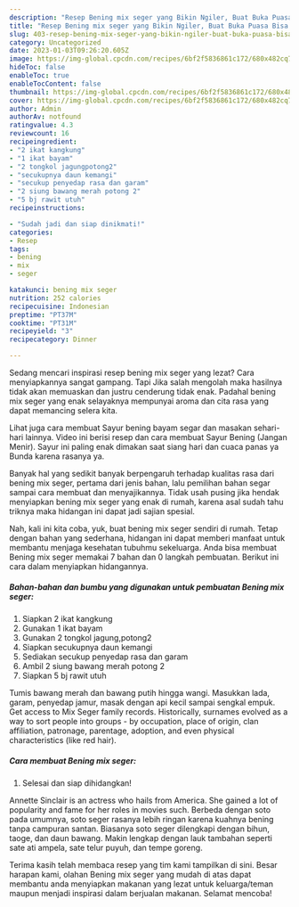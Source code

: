 ```yaml
---
description: "Resep Bening mix seger yang Bikin Ngiler, Buat Buka Puasa Bisa Manjain Lidah"
title: "Resep Bening mix seger yang Bikin Ngiler, Buat Buka Puasa Bisa Manjain Lidah"
slug: 403-resep-bening-mix-seger-yang-bikin-ngiler-buat-buka-puasa-bisa-manjain-lidah
category: Uncategorized
date: 2023-01-03T09:26:20.605Z
image: https://img-global.cpcdn.com/recipes/6bf2f5836861c172/680x482cq70/bening-mix-seger-foto-resep-utama.jpg
hideToc: false
enableToc: true
enableTocContent: false
thumbnail: https://img-global.cpcdn.com/recipes/6bf2f5836861c172/680x482cq70/bening-mix-seger-foto-resep-utama.jpg
cover: https://img-global.cpcdn.com/recipes/6bf2f5836861c172/680x482cq70/bening-mix-seger-foto-resep-utama.jpg
author: Admin
authorAv: notfound
ratingvalue: 4.3
reviewcount: 16
recipeingredient:
- "2 ikat kangkung"
- "1 ikat bayam"
- "2 tongkol jagungpotong2"
- "secukupnya daun kemangi"
- "secukup penyedap rasa dan garam"
- "2 siung bawang merah potong 2"
- "5 bj rawit utuh"
recipeinstructions:

- "Sudah jadi dan siap dinikmati!"
categories:
- Resep
tags:
- bening
- mix
- seger

katakunci: bening mix seger 
nutrition: 252 calories
recipecuisine: Indonesian
preptime: "PT37M"
cooktime: "PT31M"
recipeyield: "3"
recipecategory: Dinner

---
```



Sedang mencari inspirasi resep bening mix seger yang lezat? Cara menyiapkannya sangat gampang. Tapi Jika salah mengolah maka hasilnya tidak akan memuaskan dan justru cenderung tidak enak. Padahal bening mix seger yang enak selayaknya mempunyai aroma dan cita rasa yang dapat memancing selera kita.


Lihat juga cara membuat Sayur bening bayam segar dan masakan sehari-hari lainnya. Video ini berisi resep dan cara membuat Sayur Bening (Jangan Menir). Sayur ini paling enak dimakan saat siang hari dan cuaca panas ya Bunda karena rasanya ya.

Banyak hal yang sedikit banyak berpengaruh terhadap kualitas rasa dari bening mix seger, pertama dari jenis bahan, lalu pemilihan bahan segar sampai cara membuat dan menyajikannya. Tidak usah pusing jika hendak menyiapkan bening mix seger yang enak di rumah, karena asal sudah tahu triknya maka hidangan ini dapat jadi sajian spesial.


Nah, kali ini kita coba, yuk, buat bening mix seger sendiri di rumah. Tetap dengan bahan yang sederhana, hidangan ini dapat memberi manfaat untuk membantu menjaga kesehatan tubuhmu sekeluarga. Anda bisa membuat Bening mix seger memakai 7 bahan dan 0 langkah pembuatan. Berikut ini cara dalam menyiapkan hidangannya.

<!--inarticleads1-->

##### Bahan-bahan dan bumbu yang digunakan untuk pembuatan Bening mix seger:

1. Siapkan 2 ikat kangkung
1. Gunakan 1 ikat bayam
1. Gunakan 2 tongkol jagung,potong2
1. Siapkan secukupnya daun kemangi
1. Sediakan secukup penyedap rasa dan garam
1. Ambil 2 siung bawang merah potong 2
1. Siapkan 5 bj rawit utuh


Tumis bawang merah dan bawang putih hingga wangi. Masukkan lada, garam, penyedap jamur, masak dengan api kecil sampai sengkal empuk. Get access to Mix Seger family records. Historically, surnames evolved as a way to sort people into groups - by occupation, place of origin, clan affiliation, patronage, parentage, adoption, and even physical characteristics (like red hair). 

<!--inarticleads2-->

##### Cara membuat Bening mix seger:


1. Selesai dan siap dihidangkan!

Annette Sinclair is an actress who hails from America. She gained a lot of popularity and fame for her roles in movies such. Berbeda dengan soto pada umumnya, soto seger rasanya lebih ringan karena kuahnya bening tanpa campuran santan. Biasanya soto seger dilengkapi dengan bihun, taoge, dan daun bawang. Makin lengkap dengan lauk tambahan seperti sate ati ampela, sate telur puyuh, dan tempe goreng. 

Terima kasih telah membaca resep yang tim kami tampilkan di sini. Besar harapan kami, olahan Bening mix seger yang mudah di atas dapat membantu anda menyiapkan makanan yang lezat untuk keluarga/teman maupun menjadi inspirasi dalam berjualan makanan. Selamat mencoba!
